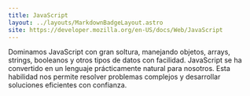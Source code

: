 ```yaml
---
title: JavaScript
layout: ../layouts/MarkdownBadgeLayout.astro
site: https://developer.mozilla.org/en-US/docs/Web/JavaScript
---
```


Dominamos JavaScript con gran soltura, manejando objetos, arrays, strings, booleanos y otros tipos de datos con facilidad. JavaScript se ha convertido en un lenguaje prácticamente natural para nosotros. Esta habilidad nos permite resolver problemas complejos y desarrollar soluciones eficientes con confianza.